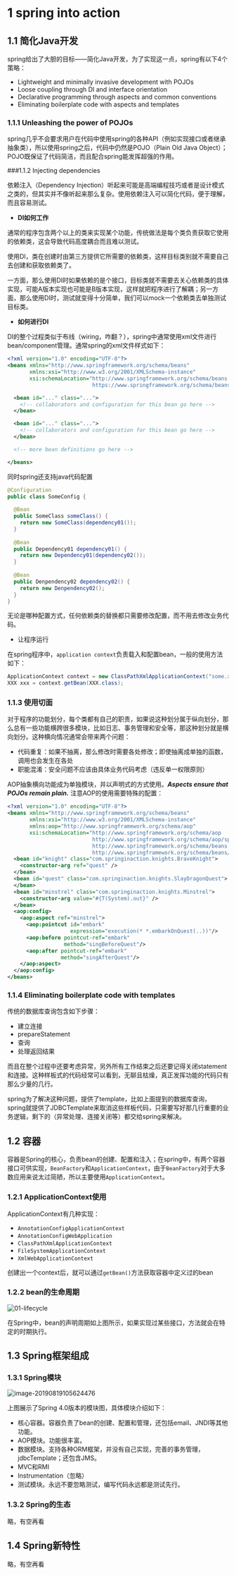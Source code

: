 # 1 spring into action

## 1.1 简化Java开发

spring给出了大胆的目标——简化Java开发，为了实现这一点，spring有以下4个策略：

- Lightweight and minimally invasive development with POJOs
- Loose coupling through DI and interface orientation
- Declarative programming through aspects and common conventions
- Eliminating boilerplate code with aspects and templates

### 1.1.1 Unleashing the power of POJOs

spring几乎不会要求用户在代码中使用spring的各种API（例如实现接口或者继承抽象类），所以使用spring之后，代码中仍然是POJO（Plain Old Java Object）；POJO既保证了代码简洁，而且配合spring能发挥超强的作用。

###1.1.2 Injecting dependencies

依赖注入（Dependency Injection）听起来可能是高端编程技巧或者是设计模式之类的，但其实并不像听起来那么复杂。使用依赖注入可以简化代码，便于理解，而且容易测试。

- **DI如何工作**

通常的程序包含两个以上的类来实现某个功能，传统做法是每个类负责获取它使用的依赖类，这会导致代码高度耦合而且难以测试。

使用DI，类在创建时由第三方提供它所需要的依赖类，这样目标类别就不需要自己去创建和获取依赖类了。

一方面，那么使用DI时如果依赖的是个接口，目标类就不需要去关心依赖类的具体实现，可能A版本实现也可能是B版本实现，这样就把程序进行了解耦；另一方面，那么使用DI时，测试就变得十分简单，我们可以mock一个依赖类去单独测试目标类。

- **如何进行DI**

DI的整个过程类似于布线（wiring，咋翻？），spring中通常使用xml文件进行bean/component管理。通常spring的xml文件样式如下：

```xml
<?xml version="1.0" encoding="UTF-8"?>
<beans xmlns="http://www.springframework.org/schema/beans"
       xmlns:xsi="http://www.w3.org/2001/XMLSchema-instance"
       xsi:schemaLocation="http://www.springframework.org/schema/beans
                           https://www.springframework.org/schema/beans/spring-beans.xsd">

  <bean id="..." class="...">   
    <!-- collaborators and configuration for this bean go here -->
  </bean>

  <bean id="..." class="...">
    <!-- collaborators and configuration for this bean go here -->
  </bean>

  <!-- more bean definitions go here -->

</beans>
```

同时spring还支持java代码配置

```java
@Configuration
public class SomeConfig {
  
  @Bean
  public SomeClass someClass() {
    return new SomeClass(dependency01());
  }
  
  @Bean
  public Dependency01 dependency01() {
    return new Dependency01(dependency02());
  }
  
  @Bean
  public Denpendency02 dependency02() {
    return new Denpendency02();
  }
}
```

无论是哪种配置方式，任何依赖类的替换都只需要修改配置，而不用去修改业务代码。

- 让程序运行

在spring程序中，`application context`负责载入和配置bean，一般的使用方法如下：

```java
ApplicationContext context = new ClassPathXmlApplicationContext("some.xml", "other.xml");
XXX xxx = context.getBean(XXX.class);
```

### 1.1.3 使用切面

对于程序的功能划分，每个类都有自己的职责，如果说这种划分属于纵向划分，那么总有一些功能横跨很多模块，比如日志、事务管理和安全等，那这种划分就是横向划分。这种横向情况通常会带来两个问题：

- 代码重复：如果不抽离，那么修改时需要各处修改；即使抽离成单独的函数，调用也会发生在各处
- 职能混淆：安全问题不应该由具体业务代码考虑（违反单一权限原则）

AOP抽象横向功能成为单独模块，并以声明式的方式使用。***Aspects ensure that POJOs remain plain.*** 注意AOP的使用需要特殊的配置：

```xml
<?xml version="1.0" encoding="UTF-8"?>
<beans xmlns="http://www.springframework.org/schema/beans"
       xmlns:xsi="http://www.w3.org/2001/XMLSchema-instance"
       xmlns:aop="http://www.springframework.org/schema/aop"
       xsi:schemaLocation="http://www.springframework.org/schema/aop
                           http://www.springframework.org/schema/aop/spring-aop-3.2.xsd
                           http://www.springframework.org/schema/beans
                           http://www.springframework.org/schema/beans/spring-beans.xsd">
  <bean id="knight" class="com.springinaction.knights.BraveKnight">
    <constructor-arg ref="quest" />
  </bean>
  <bean id="quest" class="com.springinaction.knights.SlayDragonQuest"> <constructor-arg value="#{T(System).out}" />
  </bean>
  <bean id="minstrel" class="com.springinaction.knights.Minstrel">
    <constructor-arg value="#{T(System).out}" />
  </bean>
  <aop:config>
    <aop:aspect ref="minstrel">
      <aop:pointcut id="embark"
                    expression="execution(* *.embarkOnQuest(..))"/>
      <aop:before pointcut-ref="embark"
                  method="singBeforeQuest"/>
      <aop:after pointcut-ref="embark"
                 method="singAfterQuest"/>
    </aop:aspect>
  </aop:config>
</beans>
```

### 1.1.4 Eliminating boilerplate code with templates

传统的数据库查询包含如下步骤：

- 建立连接
- prepareStatement
- 查询
- 处理返回结果

而且在整个过程中还要考虑异常，另外所有工作结束之后还要记得关闭statement和连接。这种样板式的代码经常可以看到，无聊且枯燥，真正发挥功能的代码只有那么少量的几行。

spring为了解决这种问题，提供了template，比如上面提到的数据库查询，spring就提供了JDBCTemplate来取消这些样板代码，只需要写好那几行重要的业务逻辑，剩下的（异常处理、连接关闭等）都交给spring来解决。

## 1.2 容器

容器是Spring的核心，负责bean的创建、配置和注入；在spring中，有两个容器接口可供实现，`BeanFactory`和`ApplicationContext`，由于`BeanFactory`对于大多数应用来说太过简陋，所以主要使用`ApplicationContext`。

### 1.2.1 ApplicationContext使用

ApplicationContext有几种实现：

- `AnnotationConfigApplicationContext`
- `AnnotationConfigWebApplication`
- `ClassPathXmlApplicationContext`
- `FileSystemApplicationContext`
- `XmlWebApplicationContext`

创建出一个context后，就可以通过`getBean()`方法获取容器中定义过的bean

### 1.2.2 bean的生命周期

![01-lifecycle](./img/01-lifecycle.png)

在Spring中，bean的声明周期如上图所示，如果实现过某些接口，方法就会在特定的时期执行。

## 1.3 Spring框架组成

### 1.3.1 Spring模块

![image-20190819105624476](./img/02-modules.png)

上图展示了Spring 4.0版本的模块图，具体模块介绍如下：

- 核心容器。容器负责了bean的创建、配置和管理，还包括email、JNDI等其他功能。
- AOP模块。功能很丰富。
- 数据模块。支持各种ORM框架，并没有自己实现，完善的事务管理，jdbcTemplate；还包含JMS。
- MVC和RMI
- Instrumentation（忽略）
- 测试模块。永远不要忽略测试，编写代码永远都是测试先行。

### 1.3.2 Spring的生态

略，有空再看

## 1.4 Spring新特性

略，有空再看

